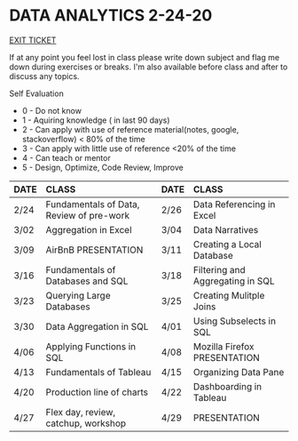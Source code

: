 # DATA ANALYTICS 2-24-20
[EXIT TICKET](https://docs.google.com/forms/d/e/1FAIpQLSfJYsVTfksUj3nBqhka6M5yhnr1wSu6lFWNqBe_-fXAQz5eyA/viewform)

If at any point you feel lost in class please write down subject and flag me down during exercises or breaks. 
I'm also available before class and after to discuss any topics. 

Self Evaluation
* 0 - Do not know
* 1 - Aquiring knowledge ( in last 90 days)
* 2 - Can apply with use of reference material(notes, google, stackoverflow) < 80% of the time
* 3 - Can apply with little use of reference <20% of the time
* 4 - Can teach or mentor 
* 5 - Design, Optimize, Code Review, Improve

|DATE|CLASS|DATE|CLASS|
|:---|:----|:---|:----|
|2/24|Fundamentals of Data, Review of pre-work|2/26|Data Referencing in Excel|
|3/02|Aggregation in Excel|3/04|Data Narratives|
|3/09|AirBnB PRESENTATION|3/11|Creating a Local Database|
|3/16|Fundamentals of Databases and SQL|3/18|Filtering and Aggregating in SQL|
|3/23|Querying Large Databases|3/25|Creating Mulitple Joins|
|3/30|Data Aggregation in SQL|4/01|Using Subselects in SQL|
|4/06|Applying Functions in SQL|4/08|Mozilla Firefox PRESENTATION|
|4/13|Fundamentals of Tableau|4/15|Organizing Data Pane|
|4/20|Production line of charts|4/22|Dashboarding in Tableau|
|4/27|Flex day, review, catchup, workshop|4/29|PRESENTATION|

